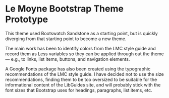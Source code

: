 # Le Moyne Bootstrap Theme Prototype

This theme used Bootswatch Sandstone as a starting point, but is  quickly diverging from that starting point to become a new theme. 

The main work has been to identify colors from the LMC style guide and record them as Less variables so they can be applied through out the theme — e.g., to links, list items, buttons, and navigation elements. 

A Google Fonts package has also been created using the typographic recommendations of the LMC style guide. I have decided not to use the size recommendations, finding them to be too oversized to be suitable for the informational content of the LibGuides site, and will probably stick with the font sizes that Bootstrap uses for headings, paragraphs, list items, etc. 
